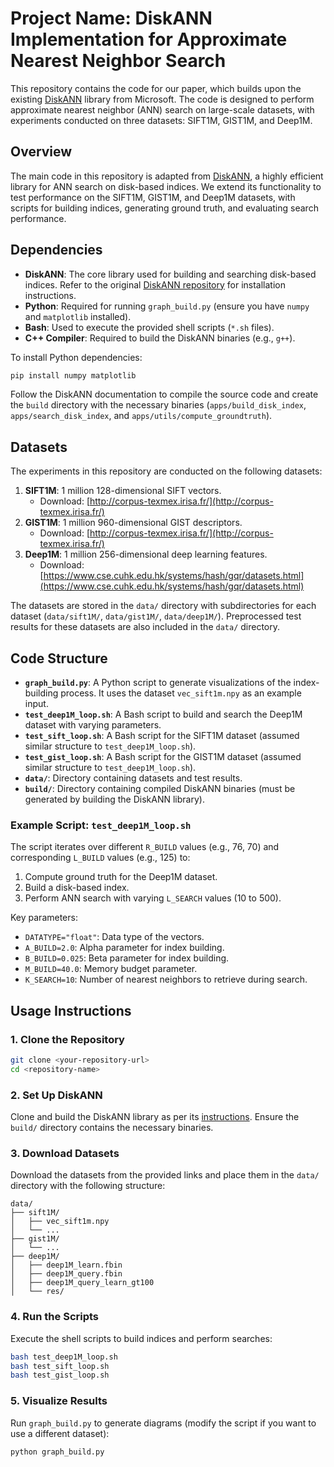 # Project Name: DiskANN Implementation for Approximate Nearest Neighbor Search

This repository contains the code for our paper, which builds upon the existing [DiskANN](https://github.com/microsoft/DiskANN) library from Microsoft. The code is designed to perform approximate nearest neighbor (ANN) search on large-scale datasets, with experiments conducted on three datasets: SIFT1M, GIST1M, and Deep1M.

## Overview

The main code in this repository is adapted from [DiskANN](https://github.com/microsoft/DiskANN), a highly efficient library for ANN search on disk-based indices. We extend its functionality to test performance on the SIFT1M, GIST1M, and Deep1M datasets, with scripts for building indices, generating ground truth, and evaluating search performance.

## Dependencies

- **DiskANN**: The core library used for building and searching disk-based indices. Refer to the original [DiskANN repository](https://github.com/microsoft/DiskANN) for installation instructions.
- **Python**: Required for running `graph_build.py` (ensure you have `numpy` and `matplotlib` installed).
- **Bash**: Used to execute the provided shell scripts (`*.sh` files).
- **C++ Compiler**: Required to build the DiskANN binaries (e.g., `g++`).

To install Python dependencies:
```bash
pip install numpy matplotlib
```

Follow the DiskANN documentation to compile the source code and create the `build` directory with the necessary binaries (`apps/build_disk_index`, `apps/search_disk_index`, and `apps/utils/compute_groundtruth`).

## Datasets

The experiments in this repository are conducted on the following datasets:
1. **SIFT1M**: 1 million 128-dimensional SIFT vectors.
   - Download: [http://corpus-texmex.irisa.fr/](http://corpus-texmex.irisa.fr/)
2. **GIST1M**: 1 million 960-dimensional GIST descriptors.
   - Download: [http://corpus-texmex.irisa.fr/](http://corpus-texmex.irisa.fr/)
3. **Deep1M**: 1 million 256-dimensional deep learning features.
   - Download: [https://www.cse.cuhk.edu.hk/systems/hash/gqr/datasets.html](https://www.cse.cuhk.edu.hk/systems/hash/gqr/datasets.html)

The datasets are stored in the `data/` directory with subdirectories for each dataset (`data/sift1M/`, `data/gist1M/`, `data/deep1M/`). Preprocessed test results for these datasets are also included in the `data/` directory.

## Code Structure

- **`graph_build.py`**: A Python script to generate visualizations of the index-building process. It uses the dataset `vec_sift1m.npy` as an example input.
- **`test_deep1M_loop.sh`**: A Bash script to build and search the Deep1M dataset with varying parameters.
- **`test_sift_loop.sh`**: A Bash script for the SIFT1M dataset (assumed similar structure to `test_deep1M_loop.sh`).
- **`test_gist_loop.sh`**: A Bash script for the GIST1M dataset (assumed similar structure to `test_deep1M_loop.sh`).
- **`data/`**: Directory containing datasets and test results.
- **`build/`**: Directory containing compiled DiskANN binaries (must be generated by building the DiskANN library).

### Example Script: `test_deep1M_loop.sh`
The script iterates over different `R_BUILD` values (e.g., 76, 70) and corresponding `L_BUILD` values (e.g., 125) to:
1. Compute ground truth for the Deep1M dataset.
2. Build a disk-based index.
3. Perform ANN search with varying `L_SEARCH` values (10 to 500).

Key parameters:
- `DATATYPE="float"`: Data type of the vectors.
- `A_BUILD=2.0`: Alpha parameter for index building.
- `B_BUILD=0.025`: Beta parameter for index building.
- `M_BUILD=40.0`: Memory budget parameter.
- `K_SEARCH=10`: Number of nearest neighbors to retrieve during search.

## Usage Instructions

### 1. Clone the Repository
```bash
git clone <your-repository-url>
cd <repository-name>
```

### 2. Set Up DiskANN
Clone and build the DiskANN library as per its [instructions](https://github.com/microsoft/DiskANN#building-the-code). Ensure the `build/` directory contains the necessary binaries.

### 3. Download Datasets
Download the datasets from the provided links and place them in the `data/` directory with the following structure:
```
data/
├── sift1M/
│   ├── vec_sift1m.npy
│   └── ...
├── gist1M/
│   └── ...
├── deep1M/
│   ├── deep1M_learn.fbin
│   ├── deep1M_query.fbin
│   ├── deep1M_query_learn_gt100
│   └── res/
```

### 4. Run the Scripts
Execute the shell scripts to build indices and perform searches:
```bash
bash test_deep1M_loop.sh
bash test_sift_loop.sh
bash test_gist_loop.sh
```

### 5. Visualize Results
Run `graph_build.py` to generate diagrams (modify the script if you want to use a different dataset):
```bash
python graph_build.py
```

